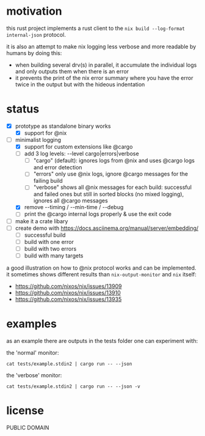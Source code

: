 # motivation

this rust project implements a rust client to the `nix build --log-format internal-json` protocol.

it is also an attempt to make nix logging less verbose and more readable by humans by doing this:

* when building several drv(s) in parallel, it accumulate the individual logs and only outputs them when there is an error
* it prevents the print of the nix error summary where you have the error twice in the output but with the hideous indentation

# status

* [x] prototype as standalone binary works
  * [x] support for @nix
* [ ] minimalist logging
  * [x] support for custom extensions like @cargo
  * [ ] add 3 log levels: --level cargo|errors|verbose
    * [ ] "cargo" (default): ignores logs from @nix and uses @cargo logs and error detection
    * [ ] "errors" only use @nix logs, ignore @cargo messages for the failing build
    * [ ] "verbose" shows all @nix messages for each build: successful and failed ones but still in sorted blocks (no mixed logging), ignores all @cargo messages
  * [x] remove --timing / --min-time / --debug
  * [ ] print the @cargo internal logs properly & use the exit code
* [ ] make it a crate libary
* [ ] create demo with https://docs.asciinema.org/manual/server/embedding/
  * [ ] successful build
  * [ ] build with one error
  * [ ] build with two errors
  * [ ] build with many targets

a good illustration on how to @nix protocol works and can be implemented. it sometimes shows different results than `nix-output-monitor` and `nix` itself:

* https://github.com/nixos/nix/issues/13909
* https://github.com/nixos/nix/issues/13910
* https://github.com/nixos/nix/issues/13935

# examples

as an example there are outputs in the tests folder one can experiment with:

the 'normal' monitor:

    cat tests/example.stdin2 | cargo run -- --json

the 'verbose' monitor:

    cat tests/example.stdin2 | cargo run -- --json -v

# license

PUBLIC DOMAIN
